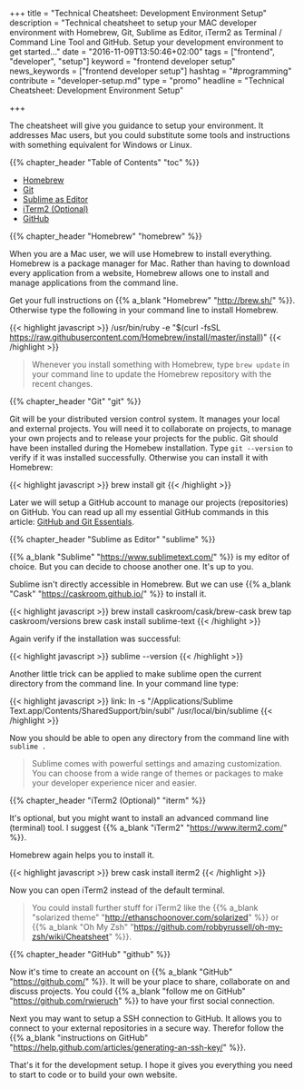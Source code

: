 +++
title = "Technical Cheatsheet: Development Environment Setup"
description = "Technical cheatsheet to setup your MAC developer environment with Homebrew, Git, Sublime as Editor, iTerm2 as Terminal / Command Line Tool and GitHub. Setup your development environment to get started..."
date = "2016-11-09T13:50:46+02:00"
tags = ["frontend", "developer", "setup"]
keyword = "frontend developer setup"
news_keywords = ["frontend developer setup"]
hashtag = "#programming"
contribute = "developer-setup.md"
type = "promo"
headline = "Technical Cheatsheet: Development Environment Setup"

+++

The cheatsheet will give you guidance to setup your environment. It addresses Mac users, but you could substitute some tools and instructions with something equivalent for Windows or Linux.

{{% chapter_header "Table of Contents" "toc" %}}

* [Homebrew](#homebrew)
* [Git](#git)
* [Sublime as Editor](#sublime)
* [iTerm2 (Optional)](#iterm)
* [GitHub](#github)

{{% chapter_header "Homebrew" "homebrew" %}}

When you are a Mac user, we will use Homebrew to install everything. Homebrew is a package manager for Mac. Rather than having to download every application from a website, Homebrew allows one to install and manage applications from the command line.

Get your full instructions on {{% a_blank "Homebrew" "http://brew.sh/" %}}. Otherwise type the following in your command line to install Homebrew.

{{< highlight javascript >}}
/usr/bin/ruby -e "$(curl -fsSL https://raw.githubusercontent.com/Homebrew/install/master/install)"
{{< /highlight >}}

> Whenever you install something with Homebrew, type `brew update` in your command line to update the Homebrew repository with the recent changes.

{{% chapter_header "Git" "git" %}}

Git will be your distributed version control system. It manages your local and external projects. You will need it to collaborate on projects, to manage your own projects and to release your projects for the public. Git should have been installed during the Homebew installation. Type `git --version` to verify if it was installed successfully. Otherwise you can install it with Homebrew:

{{< highlight javascript >}}
brew install git
{{< /highlight >}}

Later we will setup a GitHub account to manage our projects (repositories) on GitHub. You can read up all my essential GitHub commands in this article: [GitHub and Git Essentials](https://www.robinwieruch.de/git-essential-commands/).

{{% chapter_header "Sublime as Editor" "sublime" %}}

{{% a_blank "Sublime" "https://www.sublimetext.com/" %}} is my editor of choice. But you can decide to choose another one. It's up to you.

Sublime isn't directly accessible in Homebrew. But we can use {{% a_blank "Cask" "https://caskroom.github.io/" %}} to install it.

{{< highlight javascript >}}
brew install caskroom/cask/brew-cask
brew tap caskroom/versions
brew cask install sublime-text
{{< /highlight >}}

Again verify if the installation was successful:

{{< highlight javascript >}}
sublime --version
{{< /highlight >}}

Another little trick can be applied to make sublime open the current directory from the command line. In your command line type:

{{< highlight javascript >}}
link: ln -s "/Applications/Sublime Text.app/Contents/SharedSupport/bin/subl" /usr/local/bin/sublime
{{< /highlight >}}

Now you should be able to open any directory from the command line with `sublime .`

> Sublime comes with powerful settings and amazing customization. You can choose from a wide range of themes or packages to make your developer experience nicer and easier.

{{% chapter_header "iTerm2 (Optional)" "iterm" %}}

It's optional, but you might want to install an advanced command line (terminal) tool. I suggest {{% a_blank "iTerm2" "https://www.iterm2.com/" %}}.

Homebrew again helps you to install it.

{{< highlight javascript >}}
brew cask install iterm2
{{< /highlight >}}

Now you can open iTerm2 instead of the default terminal.

> You could install further stuff for iTerm2 like the {{% a_blank "solarized theme" "http://ethanschoonover.com/solarized" %}} or {{% a_blank "Oh My Zsh" "https://github.com/robbyrussell/oh-my-zsh/wiki/Cheatsheet" %}}.

{{% chapter_header "GitHub" "github" %}}

Now it's time to create an account on {{% a_blank "GitHub" "https://github.com/" %}}. It will be your place to share, collaborate on and discuss projects. You could {{% a_blank "follow me on GitHub" "https://github.com/rwieruch" %}} to have your first social connection.

Next you may want to setup a SSH connection to GitHub. It allows you to connect to your external repositories in a secure way. Therefor follow the {{% a_blank "instructions on GitHub" "https://help.github.com/articles/generating-an-ssh-key/" %}}.

That's it for the development setup. I hope it gives you everything you need to start to code or to build your own website.